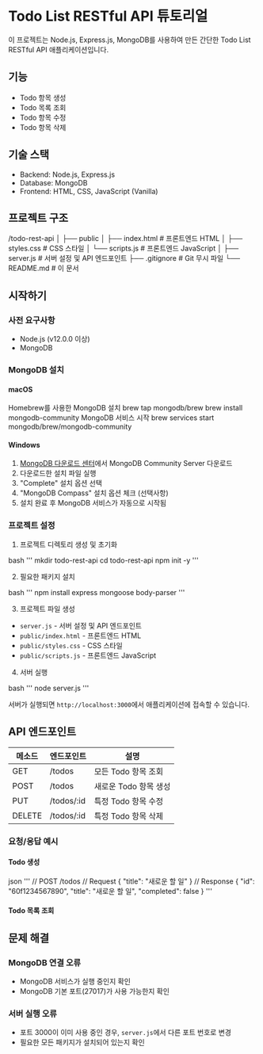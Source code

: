 # Todo List RESTful API 튜토리얼

이 프로젝트는 Node.js, Express.js, MongoDB를 사용하여 만든 간단한 Todo List RESTful API 애플리케이션입니다.

## 기능

- Todo 항목 생성
- Todo 목록 조회
- Todo 항목 수정
- Todo 항목 삭제

## 기술 스택

- Backend: Node.js, Express.js
- Database: MongoDB
- Frontend: HTML, CSS, JavaScript (Vanilla)

## 프로젝트 구조
/todo-rest-api
│
├── public
│ ├── index.html # 프론트엔드 HTML
│ ├── styles.css # CSS 스타일
│ └── scripts.js # 프론트엔드 JavaScript
│
├── server.js # 서버 설정 및 API 엔드포인트
├── .gitignore # Git 무시 파일
└── README.md # 이 문서

## 시작하기

### 사전 요구사항

- Node.js (v12.0.0 이상)
- MongoDB

### MongoDB 설치

#### macOS

Homebrew를 사용한 MongoDB 설치
brew tap mongodb/brew
brew install mongodb-community
MongoDB 서비스 시작
brew services start mongodb/brew/mongodb-community


#### Windows

1. [MongoDB 다운로드 센터](https://www.mongodb.com/try/download/community)에서 MongoDB Community Server 다운로드
2. 다운로드한 설치 파일 실행
3. "Complete" 설치 옵션 선택
4. "MongoDB Compass" 설치 옵션 체크 (선택사항)
5. 설치 완료 후 MongoDB 서비스가 자동으로 시작됨

### 프로젝트 설정

1. 프로젝트 디렉토리 생성 및 초기화

bash
'''
mkdir todo-rest-api
cd todo-rest-api
npm init -y
'''

2. 필요한 패키지 설치

bash
'''
npm install express mongoose body-parser
'''

3. 프로젝트 파일 생성
- `server.js` - 서버 설정 및 API 엔드포인트
- `public/index.html` - 프론트엔드 HTML
- `public/styles.css` - CSS 스타일
- `public/scripts.js` - 프론트엔드 JavaScript

4. 서버 실행

bash
'''
node server.js
'''

서버가 실행되면 `http://localhost:3000`에서 애플리케이션에 접속할 수 있습니다.

## API 엔드포인트

| 메소드 | 엔드포인트 | 설명 |
|--------|------------|------|
| GET    | /todos     | 모든 Todo 항목 조회 |
| POST   | /todos     | 새로운 Todo 항목 생성 |
| PUT    | /todos/:id | 특정 Todo 항목 수정 |
| DELETE | /todos/:id | 특정 Todo 항목 삭제 |

### 요청/응답 예시

#### Todo 생성

json
'''
// POST /todos
// Request
{
"title": "새로운 할 일"
}
// Response
{
"id": "60f1234567890",
"title": "새로운 할 일",
"completed": false
}
'''

#### Todo 목록 조회

## 문제 해결

### MongoDB 연결 오류
- MongoDB 서비스가 실행 중인지 확인
- MongoDB 기본 포트(27017)가 사용 가능한지 확인

### 서버 실행 오류
- 포트 3000이 이미 사용 중인 경우, `server.js`에서 다른 포트 번호로 변경
- 필요한 모든 패키지가 설치되어 있는지 확인
